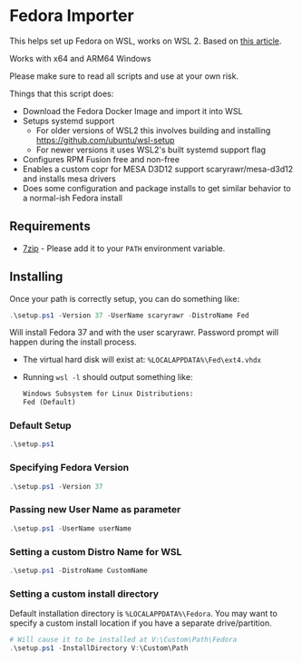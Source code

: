 # Fedora Importer

This helps set up Fedora on WSL, works on WSL 2. Based on [this article](https://fedoramagazine.org/wsl-fedora-33/).

Works with x64 and ARM64 Windows

Please make sure to read all scripts and use at your own risk.

Things that this script does:

- Download the Fedora Docker Image and import it into WSL
- Setups systemd support
  - For older versions of WSL2 this involves building and installing https://github.com/ubuntu/wsl-setup
  - For newer versions it uses WSL2's built systemd support flag
- Configures RPM Fusion free and non-free
- Enables a custom copr for MESA D3D12 support scaryrawr/mesa-d3d12 and installs mesa drivers
- Does some configuration and package installs to get similar behavior to a normal-ish Fedora install

## Requirements

- [7zip](https://www.7-zip.org/download.html) - Please add it to your `PATH` environment variable.

## Installing

Once your path is correctly setup, you can do something like:

```powershell
.\setup.ps1 -Version 37 -UserName scaryrawr -DistroName Fed
```

Will install Fedora 37 and with the user scaryrawr. Password prompt will happen during the install process.

- The virtual hard disk will exist at: `%LOCALAPPDATA%\Fed\ext4.vhdx`
- Running `wsl -l` should output something like:

  ```txt
  Windows Subsystem for Linux Distributions:
  Fed (Default)
  ```

### Default Setup

```powershell
.\setup.ps1
```

### Specifying Fedora Version

```powershell
.\setup.ps1 -Version 37
```

### Passing new User Name as parameter

```powershell
.\setup.ps1 -UserName userName
```

### Setting a custom Distro Name for WSL

```powershell
.\setup.ps1 -DistroName CustomName
```

### Setting a custom install directory

Default installation directory is `%LOCALAPPDATA%\Fedora`. You may want to specify a custom install location
if you have a separate drive/partition.

```powershell
# Will cause it to be installed at V:\Custom\Path\Fedora
.\setup.ps1 -InstallDirectory V:\Custom\Path
```
